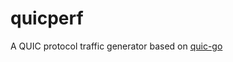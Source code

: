 # quicperf
A QUIC protocol traffic generator based on [quic-go](https://github.com/lucas-clemente/quic-go)
